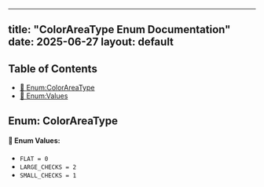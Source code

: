 <!-- Formatted by A³BS formatter.py -->
<!-- Generated by A³BS document.py -->
---
title: "ColorAreaType Enum Documentation"
date: 2025-06-27
layout: default
---

## Table of Contents
- [🔧 Enum:ColorAreaType](#enum-colorareatype)
- [🔧 Enum:Values](#enum-values)
## Enum: ColorAreaType
#### 📝 Enum Values:
<a name="enum-values"></a>
  - `FLAT = 0`
  - `LARGE_CHECKS = 2`
  - `SMALL_CHECKS = 1`